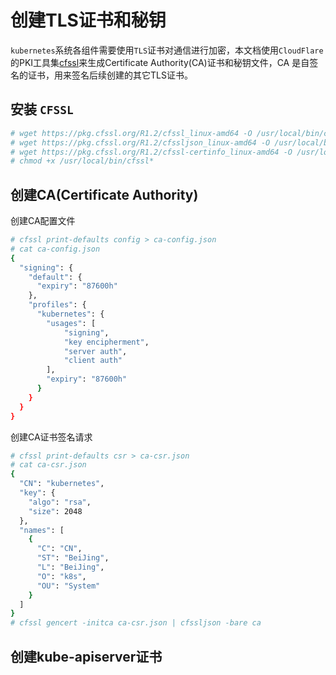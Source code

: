 # 创建TLS证书和秘钥

`kubernetes`系统各组件需要使用`TLS`证书对通信进行加密，本文档使用`CloudFlare`的PKI工具集[cfssl](https://github.com/cloudflare/cfssl)来生成Certificate Authority(CA)证书和秘钥文件，CA 是自签名的证书，用来签名后续创建的其它TLS证书。

## 安装 `CFSSL`

``` bash
# wget https://pkg.cfssl.org/R1.2/cfssl_linux-amd64 -O /usr/local/bin/cfssl
# wget https://pkg.cfssl.org/R1.2/cfssljson_linux-amd64 -O /usr/local/bin/cfssljson
# wget https://pkg.cfssl.org/R1.2/cfssl-certinfo_linux-amd64 -O /usr/local/bin/cfssl-certinfo
# chmod +x /usr/local/bin/cfssl*
```

## 创建CA(Certificate Authority)

创建CA配置文件

``` bash
# cfssl print-defaults config > ca-config.json
# cat ca-config.json
{
  "signing": {
    "default": {
      "expiry": "87600h"
    },
    "profiles": {
      "kubernetes": {
        "usages": [
            "signing",
            "key encipherment",
            "server auth",
            "client auth"
        ],
        "expiry": "87600h"
      }
    }
  }
}
```

创建CA证书签名请求

``` bash
# cfssl print-defaults csr > ca-csr.json 
# cat ca-csr.json 
{
  "CN": "kubernetes",
  "key": {
    "algo": "rsa",
    "size": 2048
  },
  "names": [
    {
      "C": "CN",
      "ST": "BeiJing",
      "L": "BeiJing",
      "O": "k8s",
      "OU": "System"
    }
  ]
}
# cfssl gencert -initca ca-csr.json | cfssljson -bare ca
```

## 创建kube-apiserver证书
